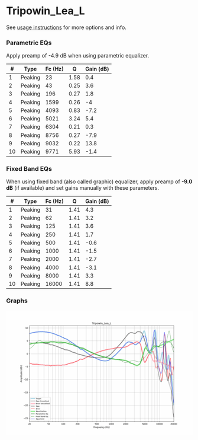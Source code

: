 # Tripowin_Lea_L
See [usage instructions](https://github.com/jaakkopasanen/AutoEq#usage) for more options and info.

### Parametric EQs
Apply preamp of -4.9 dB when using parametric equalizer.

|   # | Type    |   Fc (Hz) |    Q |   Gain (dB) |
|-----|---------|-----------|------|-------------|
|   1 | Peaking |        23 | 1.58 |         0.4 |
|   2 | Peaking |        43 | 0.25 |         3.6 |
|   3 | Peaking |       196 | 0.27 |         1.8 |
|   4 | Peaking |      1599 | 0.26 |        -4   |
|   5 | Peaking |      4093 | 0.83 |        -7.2 |
|   6 | Peaking |      5021 | 3.24 |         5.4 |
|   7 | Peaking |      6304 | 0.21 |         0.3 |
|   8 | Peaking |      8756 | 0.27 |        -7.9 |
|   9 | Peaking |      9032 | 0.22 |        13.8 |
|  10 | Peaking |      9771 | 5.93 |        -1.4 |

### Fixed Band EQs
When using fixed band (also called graphic) equalizer, apply preamp of **-9.0 dB** (if available) and set gains manually with these parameters.

|   # | Type    |   Fc (Hz) |    Q |   Gain (dB) |
|-----|---------|-----------|------|-------------|
|   1 | Peaking |        31 | 1.41 |         4.3 |
|   2 | Peaking |        62 | 1.41 |         3.2 |
|   3 | Peaking |       125 | 1.41 |         3.6 |
|   4 | Peaking |       250 | 1.41 |         1.7 |
|   5 | Peaking |       500 | 1.41 |        -0.6 |
|   6 | Peaking |      1000 | 1.41 |        -1.5 |
|   7 | Peaking |      2000 | 1.41 |        -2.7 |
|   8 | Peaking |      4000 | 1.41 |        -3.1 |
|   9 | Peaking |      8000 | 1.41 |         3.3 |
|  10 | Peaking |     16000 | 1.41 |         8.8 |

### Graphs
![](./Tripowin_Lea_L.png)
